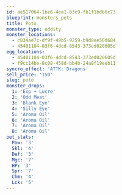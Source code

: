 ```yaml
---
id: ae517064-1be6-4ea1-83c9-fb1f1bdb6c73
blueprint: monsters_pets
title: Poto
monster_type: oddity
monster_locations:
  - c834ae7c-df9f-49b5-9259-b9d8ee50d684
  - 45401104-03f6-4dcd-8543-373ed020605d
egg_locations:
  - 45401104-03f6-4dcd-8543-373ed020605d
  - f9cc14be-8c08-458d-bb4b-24a8f19eeb11
syncro_effect: 'ATTK: Dragons'
sell_price: '150'
slug: poto
monster_drops:
  1: 'Exp + Lucre'
  2: 'Odd Meat'
  3: 'Blank Eye'
  4: 'Silly Eye'
  5: 'Aroma Oil'
  6: 'Aroma Oil'
  7: 'Aroma Oil'
  8: 'Aroma Oil'
pet_stats:
  Pow: '3'
  Skl: '4'
  Def: '3'
  Mgc: '7'
  HP: '3'
  Spr: '7'
  Chm: '4'
  Lck: '5'
---
```


